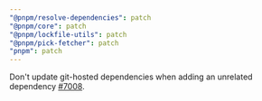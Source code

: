 ```yaml
---
"@pnpm/resolve-dependencies": patch
"@pnpm/core": patch
"@pnpm/lockfile-utils": patch
"@pnpm/pick-fetcher": patch
"pnpm": patch
---
```


Don't update git-hosted dependencies when adding an unrelated dependency [#7008](https://github.com/pnpm/pnpm/issues/7008).
